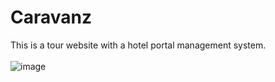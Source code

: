 # Caravanz
This is a tour website with a hotel portal management system.<br></br>
![image](https://user-images.githubusercontent.com/73026322/188281697-5b1bba7f-a137-461c-818c-582bf464e4e2.png)

